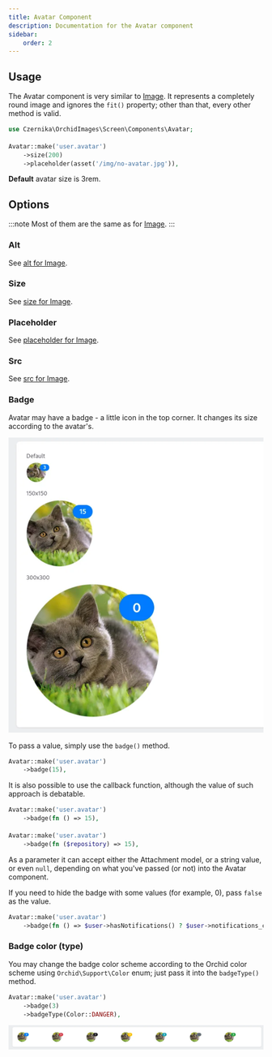 ```yaml
---
title: Avatar Component
description: Documentation for the Avatar component
sidebar:
    order: 2
---
```


## Usage

The Avatar component is very similar to [Image](/orchid-image-components/usage/image). It represents a completely round image and ignores the `fit()` property; other than that, every other method is valid.

```php
use Czernika\OrchidImages\Screen\Components\Avatar;

Avatar::make('user.avatar')
    ->size(200)
    ->placeholder(asset('/img/no-avatar.jpg')),
```

**Default** avatar size is 3rem.

## Options

:::note
Most of them are the same as for [Image](/orchid-image-components/orchid-image-components/usage/image#options).
:::

### Alt

See [alt for Image](/orchid-image-components/usage/image#alt).

### Size

See [size for Image](/orchid-image-components/usage/image#sizes).

### Placeholder

See [placeholder for Image](/orchid-image-components/usage/image#placeholder).

### Src

See [src for Image](/orchid-image-components/usage/image#src).

### Badge

Avatar may have a badge - a little icon in the top corner. It changes its size according to the avatar's.

![Three images with different sizes, one after another](../../../assets/avatar-sizes.webp)

To pass a value, simply use the `badge()` method.

```php
Avatar::make('user.avatar')
    ->badge(15),
```

It is also possible to use the callback function, although the value of such approach is debatable.

```php
Avatar::make('user.avatar')
    ->badge(fn () => 15),

Avatar::make('user.avatar')
    ->badge(fn ($repository) => 15),
```

As a parameter it can accept either the Attachment model, or a string value, or even `null`, depending on what you've passed (or not) into the Avatar component.

If you need to hide the badge with some values (for example, 0), pass `false` as the value.

```php
Avatar::make('user.avatar')
    ->badge(fn () => $user->hasNotifications() ? $user->notifications_count : false),
```

### Badge color (type)

You may change the badge color scheme according to the Orchid color scheme using `Orchid\Support\Color` enum; just pass it into the `badgeType()` method.

```php
Avatar::make('user.avatar')
    ->badge(3)
    ->badgeType(Color::DANGER),
```

![Avatars with different badge background colors](../../../assets/avatar-types.webp)
